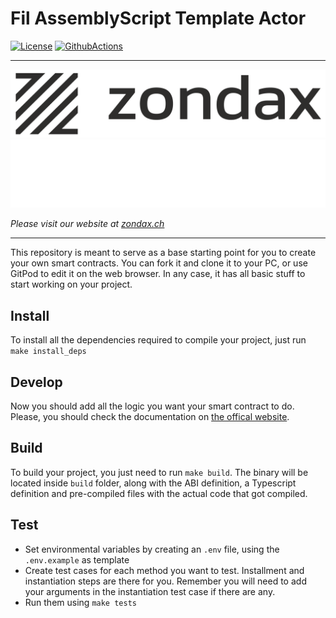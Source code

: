 # Fil AssemblyScript Template Actor

[![License](https://img.shields.io/badge/License-Apache%202.0-blue.svg)](https://opensource.org/licenses/Apache-2.0)
[![GithubActions](https://github.com/Zondax/fil-boilerplate-actor-as/actions/workflows/main.yaml/badge.svg)](https://github.com/Zondax/fil-boilerplate-actor-as/blob/master/.github/workflows/main.yaml)


---

![zondax_light](docs/assets/zondax_light.png#gh-light-mode-only)
![zondax_dark](docs/assets/zondax_dark.png#gh-dark-mode-only)

_Please visit our website at [zondax.ch](https://www.zondax.ch)_

---

This repository is meant to serve as a base starting point for you to create your own smart contracts.
You can fork it and clone it to your PC, or use GitPod to edit it on the web browser. In any case, it has all
basic stuff to start working on your project. 


## Install 
To install all the dependencies required to compile your project, just run `make install_deps`

## Develop
Now you should add all the logic you want your smart contract to do. Please, you should check the documentation on [the offical website](https://docs.zondax.ch).

## Build
To build your project, you just need to run `make build`. The binary will be located inside `build` folder, along with the ABI definition, a Typescript definition
and pre-compiled files with the actual code that got compiled. 

## Test
- Set environmental variables by creating an `.env` file, using the `.env.example` as template
- Create test cases for each method you want to test. Installment and instantiation steps are there for you. Remember you will need to add your arguments in the instantiation
test case if there are any.
- Run them using `make tests`
